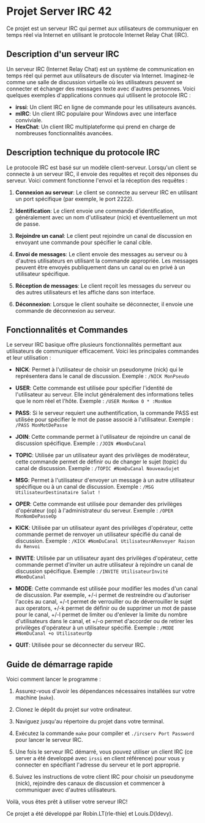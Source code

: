 # Projet Server IRC 42

Ce projet est un serveur IRC qui permet aux utilisateurs de communiquer en temps réel via Internet en utilisant le protocole Internet Relay Chat (IRC).

## Description d'un serveur IRC

Un serveur IRC (Internet Relay Chat) est un système de communication en temps réel qui permet aux utilisateurs de discuter via Internet. Imaginez-le comme une salle de discussion virtuelle où les utilisateurs peuvent se connecter et échanger des messages texte avec d'autres personnes. Voici quelques exemples d'applications connues qui utilisent le protocole IRC :

- **irssi**: Un client IRC en ligne de commande pour les utilisateurs avancés.
- **mIRC**: Un client IRC populaire pour Windows avec une interface conviviale.
- **HexChat**: Un client IRC multiplateforme qui prend en charge de nombreuses fonctionnalités avancées.

## Description technique du protocole IRC

Le protocole IRC est basé sur un modèle client-serveur. Lorsqu'un client se connecte à un serveur IRC, il envoie des requêtes et reçoit des réponses du serveur. Voici comment fonctionne l'envoi et la réception des requêtes :

1. **Connexion au serveur**: Le client se connecte au serveur IRC en utilisant un port spécifique (par exemple, le port 2222).

2. **Identification**: Le client envoie une commande d'identification, généralement avec un nom d'utilisateur (nick) et éventuellement un mot de passe.

3. **Rejoindre un canal**: Le client peut rejoindre un canal de discussion en envoyant une commande pour spécifier le canal cible.

4. **Envoi de messages**: Le client envoie des messages au serveur ou à d'autres utilisateurs en utilisant la commande appropriée. Les messages peuvent être envoyés publiquement dans un canal ou en privé à un utilisateur spécifique.

5. **Réception de messages**: Le client reçoit les messages du serveur ou des autres utilisateurs et les affiche dans son interface.

6. **Déconnexion**: Lorsque le client souhaite se déconnecter, il envoie une commande de déconnexion au serveur.

## Fonctionnalités et Commandes

Le serveur IRC basique offre plusieurs fonctionnalités permettant aux utilisateurs de communiquer efficacement. Voici les principales commandes et leur utilisation :

- **NICK**: Permet à l'utilisateur de choisir un pseudonyme (nick) qui le représentera dans le canal de discussion. Exemple : `/NICK MonPseudo`

- **USER**: Cette commande est utilisée pour spécifier l'identité de l'utilisateur au serveur. Elle inclut généralement des informations telles que le nom réel et l'hôte. Exemple : `/USER MonNom 0 * :MonNom`

- **PASS**: Si le serveur requiert une authentification, la commande PASS est utilisée pour spécifier le mot de passe associé à l'utilisateur. Exemple : `/PASS MonMotDePasse`

- **JOIN**: Cette commande permet à l'utilisateur de rejoindre un canal de discussion spécifique. Exemple : `/JOIN #NomDuCanal`

- **TOPIC**: Utilisée par un utilisateur ayant des privilèges de modérateur, cette commande permet de définir ou de changer le sujet (topic) du canal de discussion. Exemple : `/TOPIC #NomDuCanal NouveauSujet`

- **MSG**: Permet à l'utilisateur d'envoyer un message à un autre utilisateur spécifique ou à un canal de discussion. Exemple : `/MSG UtilisateurDestinataire Salut !`

- **OPER**: Cette commande est utilisée pour demander des privilèges d'opérateur (op) à l'administrateur du serveur. Exemple : `/OPER MonNomDePasseOp`

- **KICK**: Utilisée par un utilisateur ayant des privilèges d'opérateur, cette commande permet de renvoyer un utilisateur spécifié du canal de discussion. Exemple : `/KICK #NomDuCanal UtilisateurARenvoyer Raison du Renvoi`

- **INVITE**: Utilisée par un utilisateur ayant des privilèges d'opérateur, cette commande permet d'inviter un autre utilisateur à rejoindre un canal de discussion spécifique. Exemple : `/INVITE UtilisateurInvité #NomDuCanal`

- **MODE**: Cette commande est utilisée pour modifier les modes d'un canal de discussion. Par exemple, +/-i permet de restreindre ou d'autoriser l'accès au canal, +/-t permet de verrouiller ou de déverrouiller le sujet aux operators, +/-k permet de définir ou de supprimer un mot de passe pour le canal, +/-l permet de limiter ou d'enlever la limite du nombre d'utilisateurs dans le canal, et +/-o permet d'accorder ou de retirer les privilèges d'opérateur à un utilisateur spécifié. Exemple : `/MODE #NomDuCanal +o UtilisateurOp`

- **QUIT**: Utilisée pour se déconnecter du serveur IRC.

## Guide de démarrage rapide

Voici comment lancer le programme :

1. Assurez-vous d'avoir les dépendances nécessaires installées sur votre machine (`make`).

2. Clonez le dépôt du projet sur votre ordinateur.

3. Naviguez jusqu'au répertoire du projet dans votre terminal.

4. Exécutez la commande `make` pour compiler et `./ircserv Port Password` pour lancer le serveur IRC.

5. Une fois le serveur IRC démarré, vous pouvez utiliser un client IRC (ce server a été developpé avec `irssi` en client référence) pour vous y connecter en spécifiant l'adresse du serveur et le port approprié.

6. Suivez les instructions de votre client IRC pour choisir un pseudonyme (nick), rejoindre des canaux de discussion et commencer à communiquer avec d'autres utilisateurs.

Voilà, vous êtes prêt à utiliser votre serveur IRC!

Ce projet a été développé par Robin.LT(rle-thie) et Louis.D(ldevy).
